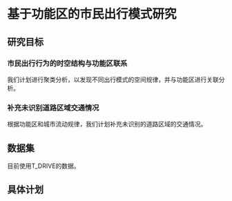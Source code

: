 # 基于功能区的市民出行模式研究
## 研究目标
### 市民出行行为的时空结构与功能区联系
我们计划进行聚类分析，以发现不同出行模式的空间规律，并与功能区进行关联分析。
### 补充未识别道路区域交通情况
根据功能区和城市流动规律，我们计划补充未识别的道路区域的交通情况。
## 数据集
目前使用T_DRIVE的数据。
## 具体计划
